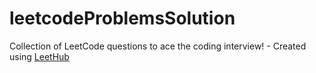 # leetcodeProblemsSolution
Collection of LeetCode questions to ace the coding interview! - Created using [LeetHub](https://github.com/QasimWani/LeetHub)
